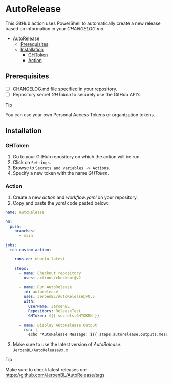 # AutoRelease

This GitHub action uses PowerShell to automatically create a new release based on information in your _CHANGELOG.md_. 

- [AutoRelease](#autorelease)
  - [Prerequisites](#prerequisites)
  - [Installation](#installation)
    - [GHToken](#ghtoken)
    - [Action](#action)

## Prerequisites

- [ ] CHANGELOG.md file specified in your repository.
- [ ] Repository secret _GHToken_ to securely use the GitHub API's. 
  
> [!TIP]
> You can use your own Personal Access Tokens or organization tokens.

## Installation

### GHToken

1. Go to your GitHub repository on which the action will be run.
2. Click on `Settings`.
3. Browse to `Secrets and variables -> Actions`.
4. Specify a new token with the name _GHToken_.

### Action

1. Create a new _action_ and _workflow.yaml_ on your repository.
2. Copy and paste the _yaml_ code pasted below:
```yaml
name: AutoRelease

on:
  push:
    branches:
      - main

jobs:
  run-custom-action:

    runs-on: ubuntu-latest

    steps:
      - name: Checkout repository
        uses: actions/checkout@v2

      - name: Run AutoRelease
        id: autorelease
        uses: JeroenBL/AutoRelease@v0.5
        with:
          UserName: JeroenBL
          Repository: ReleaseTest
          GHToken: ${{ secrets.GHTOKEN }} 

      - name: Display AutoRelease Output
        run: |
          echo "AutoRelease Message: ${{ steps.autorelease.outputs.message }}"
```
3. Make sure to use the latest version of _AutoRelease_. ```JeroenBL/AutoRelease@x.x```
   
> [!TIP]
> Make sure to check latest releases on: https://github.com/JeroenBL/AutoRelease/tags
